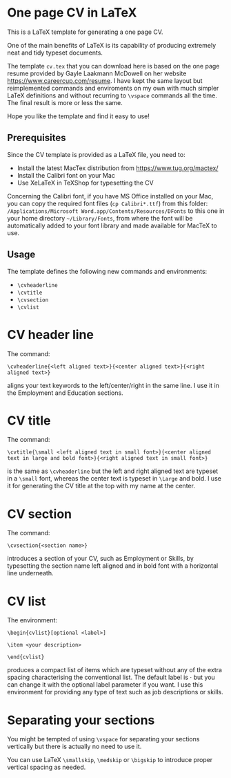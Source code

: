 # One page CV in LaTeX

This is a LaTeX template for generating a one page CV.

One of the main benefits of LaTeX is its capability of producing extremely neat and tidy typeset documents.

The template `cv.tex` that you can download here is based on the one page resume provided by Gayle Laakmann McDowell on her website https://www.careercup.com/resume. I have kept the same layout but reimplemented commands and enviroments on my own with much simpler
LaTeX definitions and without recurring to `\vspace` commands all the time. The final result is more or less the same.

Hope you like the template and find it easy to use!

## Prerequisites

Since the CV template is provided as a LaTeX file, you need to:

- Install the latest MacTex distribution from https://www.tug.org/mactex/
- Install the Calibri font on your Mac
- Use XeLaTeX in TeXShop for typesetting the CV

Concerning the Calibri font, if you have MS Office installed on your Mac, you can copy the required font files (`cp Calibri*.ttf`) from this folder:
`/Applications/Microsoft Word.app/Contents/Resources/DFonts` to this one in your home directory `~/Library/Fonts`, from where the font will be automatically added to your font library and made available for MacTeX to use.

## Usage

The template defines the following new commands and environments:
- `\cvheaderline`
- `\cvtitle`
- `\cvsection`
- `\cvlist`

# CV header line

The command:

`\cvheaderline{<left aligned text>}{<center aligned text>}{<right aligned text>}`

 aligns your text keywords to the left/center/right in the same line. I use it in the Employment and Education sections.

# CV title

The command:

`\cvtitle{\small <left aligned text in small font>}{<center aligned text in large and bold font>}{<right aligned text in small font>}`

is the same as `\cvheaderline` but the left and right aligned text are typeset in a `\small` font, whereas the center text is typeset in `\Large` and bold. I use it for generating the CV title at the top with my name at the center.

# CV section

The command:

`\cvsection{<section name>}`

introduces a section of your CV, such as Employment or Skills, by typesetting the section name left aligned and in bold font with a horizontal line underneath.

# CV list

The environment:

`\begin{cvlist}[optional <label>]`

`\item <your description>`

`\end{cvlist}`

produces a compact list of items which are typeset without any of the extra spacing characterising the conventional list. The default label is $\cdot$ but you can change it with the optional label parameter if you want. I use this environment for providing any type of text such as job descriptions or skills.

# Separating your sections

You might be tempted of using `\vspace` for separating your sections vertically but there is actually no need to use it. 

You can use LaTeX `\smallskip`, `\medskip` or `\bigskip` to introduce proper vertical spacing as needed.


